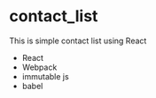 # contact_list
This is simple contact list using React
<ul>
  <li> React </li>
  <li> Webpack </li>
  <li> immutable js </li>
  <li> babel </li>
</ul>
